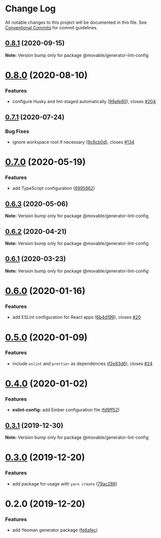 # Change Log

All notable changes to this project will be documented in this file.
See [Conventional Commits](https://conventionalcommits.org) for commit guidelines.

## [0.8.1](https://github.com/movableink/lint-config/compare/@movable/generator-lint-config@0.8.0...@movable/generator-lint-config@0.8.1) (2020-09-15)

**Note:** Version bump only for package @movable/generator-lint-config

# [0.8.0](https://github.com/movableink/lint-config/compare/@movable/generator-lint-config@0.7.1...@movable/generator-lint-config@0.8.0) (2020-08-10)

### Features

- configure Husky and lint-staged automatically ([99afe80](https://github.com/movableink/lint-config/commit/99afe80087f88b3e7bcbb7319478c540005cf75c)), closes [#204](https://github.com/movableink/lint-config/issues/204)

## [0.7.1](https://github.com/movableink/lint-config/compare/@movable/generator-lint-config@0.7.0...@movable/generator-lint-config@0.7.1) (2020-07-24)

### Bug Fixes

- ignore workspace root if necessary ([9c6cb0d](https://github.com/movableink/lint-config/commit/9c6cb0d15b7991d949e3a30f08c962e0b8b9030c)), closes [#134](https://github.com/movableink/lint-config/issues/134)

# [0.7.0](https://github.com/movableink/lint-config/compare/@movable/generator-lint-config@0.6.3...@movable/generator-lint-config@0.7.0) (2020-05-19)

### Features

- add TypeScript configuration ([8995862](https://github.com/movableink/lint-config/commit/8995862b68d99446fb9631016107799f9c0523cb))

## [0.6.3](https://github.com/movableink/lint-config/compare/@movable/generator-lint-config@0.6.2...@movable/generator-lint-config@0.6.3) (2020-05-06)

**Note:** Version bump only for package @movable/generator-lint-config

## [0.6.2](https://github.com/movableink/lint-config/compare/@movable/generator-lint-config@0.6.1...@movable/generator-lint-config@0.6.2) (2020-04-21)

**Note:** Version bump only for package @movable/generator-lint-config

## [0.6.1](https://github.com/movableink/lint-config/compare/@movable/generator-lint-config@0.6.0...@movable/generator-lint-config@0.6.1) (2020-03-23)

**Note:** Version bump only for package @movable/generator-lint-config

# [0.6.0](https://github.com/movableink/lint-config/compare/@movable/generator-lint-config@0.5.0...@movable/generator-lint-config@0.6.0) (2020-01-16)

### Features

- add ESLint configuration for React apps ([6b4d199](https://github.com/movableink/lint-config/commit/6b4d199a9b9f9f4347bd2207bef21061d9a20277)), closes [#20](https://github.com/movableink/lint-config/issues/20)

# [0.5.0](https://github.com/movableink/lint-config/compare/@movable/generator-lint-config@0.4.0...@movable/generator-lint-config@0.5.0) (2020-01-09)

### Features

- include `eslint` and `prettier` as dependencies ([f2e83d6](https://github.com/movableink/lint-config/commit/f2e83d6c2055b8413ce4716bc6e2ecebf985dd29)), closes [#24](https://github.com/movableink/lint-config/issues/24)

# [0.4.0](https://github.com/movableink/lint-config/compare/@movable/generator-lint-config@0.3.1...@movable/generator-lint-config@0.4.0) (2020-01-02)

### Features

- **eslint-config:** add Ember configuration file ([fd9ff52](https://github.com/movableink/lint-config/commit/fd9ff52456d0d0024bee053b280ea26d3330a30d))

## [0.3.1](https://github.com/movableink/lint-config/compare/@movable/generator-lint-config@0.3.0...@movable/generator-lint-config@0.3.1) (2019-12-30)

**Note:** Version bump only for package @movable/generator-lint-config

# [0.3.0](https://github.com/movableink/lint-config/compare/@movable/generator-lint-config@0.2.0...@movable/generator-lint-config@0.3.0) (2019-12-20)

### Features

- add package for usage with `yarn create` ([79ac286](https://github.com/movableink/lint-config/commit/79ac2863b04469be9df3a064a84abfe8f7bb8279))

# 0.2.0 (2019-12-20)

### Features

- add Yeoman generator package ([fe6afec](https://github.com/movableink/lint-config/commit/fe6afec016a2f4f16284240f26b90b06239f5d9c))
